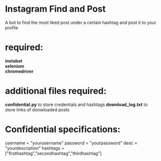 # Instagram Find and Post
A bot to find the most liked post under a certain hashtag and post it to your profile

# required:
**instabot**  
**selenium**  
**chromedriver**

# additional files required:
**confidential.py** to store credentials and hashtags
**download_log.txt** to store links of donwloaded posts

# Confidential specifications:
username = "yourusername"
password = "yourpassword"
desc = "yourdescription"
hashtags = ["firsthashtag","secondhashtag","thirdhashtag"]
